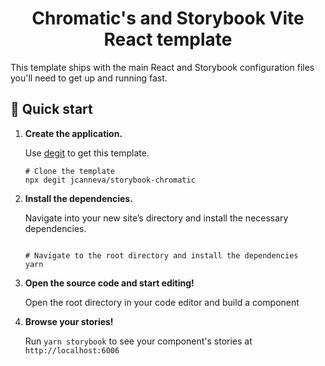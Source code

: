<h1 align="center">
  Chromatic's and Storybook Vite React template
</h1>

This template ships with the main React and Storybook configuration files you'll need to get up and running fast.

## 🚅 Quick start

1.  **Create the application.**

    Use [degit](https://github.com/Rich-Harris/degit) to get this template.

    ```shell
    # Clone the template
    npx degit jcanneva/storybook-chromatic
    ```

2.  **Install the dependencies.**

    Navigate into your new site’s directory and install the necessary dependencies.

    ```shell

    # Navigate to the root directory and install the dependencies
    yarn
    ```

3.  **Open the source code and start editing!**

    Open the root directory in your code editor and build a component

4.  **Browse your stories!**

    Run `yarn storybook` to see your component's stories at `http://localhost:6006`
